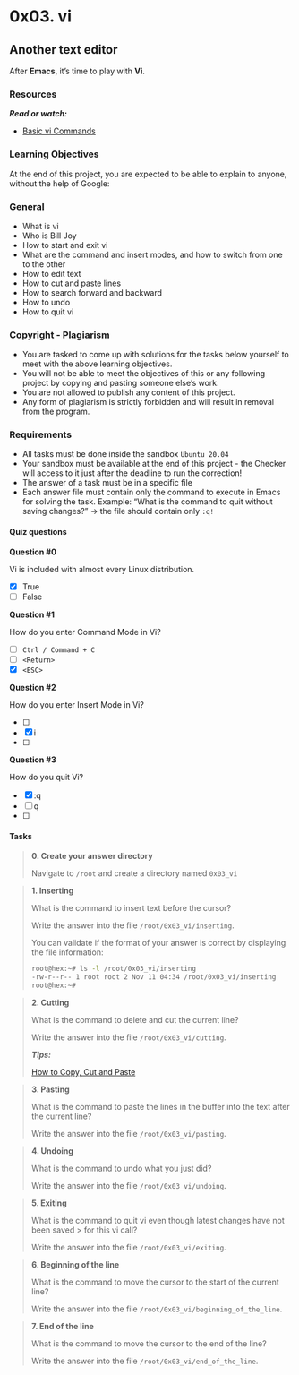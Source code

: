 # 0x03. vi

## Another text editor

After **Emacs**, it’s time to play with **Vi**.

### Resources

_**Read or watch:**_

- [Basic vi Commands](https://www.cs.colostate.edu/helpdocs/vi.html)

### Learning Objectives

At the end of this project, you are expected to be able to explain to anyone, without the help of Google:

### General

- What is vi
- Who is Bill Joy
- How to start and exit vi
- What are the command and insert modes, and how to switch from one to the other
- How to edit text
- How to cut and paste lines
- How to search forward and backward
- How to undo
- How to quit vi

### Copyright - Plagiarism

- You are tasked to come up with solutions for the tasks below yourself to meet with the above learning objectives.
- You will not be able to meet the objectives of this or any following project by copying and pasting someone else’s work.
- You are not allowed to publish any content of this project.
- Any form of plagiarism is strictly forbidden and will result in removal from the program.

### Requirements

- All tasks must be done inside the sandbox `Ubuntu 20.04`
- Your sandbox must be available at the end of this project - the Checker will access to it just after the deadline to run the correction!
- The answer of a task must be in a specific file
- Each answer file must contain only the command to execute in Emacs for solving the task. Example: “What is the command to quit without saving changes?” -> the file should contain only `:q!`

#### Quiz questions

**Question #0**

Vi is included with almost every Linux distribution.

- [x] True
- [ ] False

**Question #1**

How do you enter Command Mode in Vi?

- [ ] `Ctrl / Command + C`
- [ ] `<Return>`
- [x] `<ESC>`

**Question #2**

How do you enter Insert Mode in Vi?

- [ ] <Insert>
- [x] i
- [ ] <Return>

**Question #3**

How do you quit Vi?

- [x] :q<Return>
- [ ] q
- [ ] <ESC>

#### Tasks
>
> **0. Create your answer directory**
>
> Navigate to `/root` and create a directory named `0x03_vi`
>

>
> **1. Inserting**
>
> What is the command to insert text before the cursor?
>
> Write the answer into the file `/root/0x03_vi/inserting`.
>
> You can validate if the format of your answer is correct by displaying the file information:
>
> ```bash
> root@hex:~# ls -l /root/0x03_vi/inserting
> -rw-r--r-- 1 root root 2 Nov 11 04:34 /root/0x03_vi/inserting
> root@hex:~#
> ```
>

>
> **2. Cutting**
>
> What is the command to delete and cut the current line?
>
> Write the answer into the file `/root/0x03_vi/cutting`.
>
> _**Tips:**_
>
> [How to Copy, Cut and Paste](https://linuxize.com/post/how-to-copy-cut-paste-in-vim/)
>

>
> **3. Pasting**
>
> What is the command to paste the lines in the buffer into the text after the current line?
>
> Write the answer into the file `/root/0x03_vi/pasting`.
>

>
> **4. Undoing**
>
> What is the command to undo what you just did?
>
> Write the answer into the file `/root/0x03_vi/undoing`.
>

>
> **5. Exiting**
>
> What is the command to quit vi even though latest changes have not been saved > for this vi call?
>
> Write the answer into the file `/root/0x03_vi/exiting`.
>

>
> **6. Beginning of the line**
>
> What is the command to move the cursor to the start of the current line?
>
> Write the answer into the file `/root/0x03_vi/beginning_of_the_line`.
>

>
> **7. End of the line**
>
> What is the command to move the cursor to the end of the line?
>
> Write the answer into the file `/root/0x03_vi/end_of_the_line`.
>
